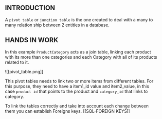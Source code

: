 ## INTRODUCTION 

A `pivot table` or `junqtion table` is the one created to deal with a many to many relation ship between 2 entities in a database. 

## HANDS IN WORK 

In this example `ProductCategory` acts as a join table, linking each product with its more than one categories and each Category with all of its products related to it. 

![[pivot_table.png]]

This pivot tables needs to link two or more items from different tables. 
For this purpose, they need to have a item1_id value and item2_value, in this case `product id` that points to the product and `category_id` that links to category. 


To link the tables correctly and take into account each change between them you can establish Foreigns keys. [[SQL-FOREIGN KEYS]]

